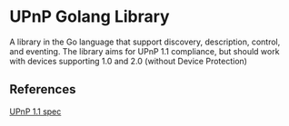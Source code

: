 UPnP Golang Library
===================

A library in the Go language that support discovery, description, control, and eventing.
The library aims for UPnP 1.1 compliance, but should work with devices supporting 1.0
and 2.0 (without Device Protection)

References
----------
[UPnP 1.1 spec](http://upnp.org/specs/arch/UPnP-arch-DeviceArchitecture-v1.1.pdf)
